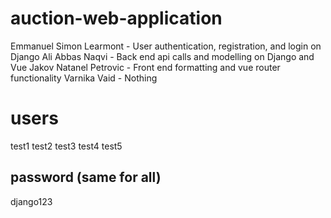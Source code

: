 # auction-web-application
Emmanuel Simon Learmont - User authentication, registration, and login on Django
Ali Abbas Naqvi - Back end api calls and modelling on Django and Vue
Jakov Natanel Petrovic - Front end formatting and vue router functionality
Varnika Vaid - Nothing

# users
test1
test2
test3
test4
test5

## password (same for all)
django123
